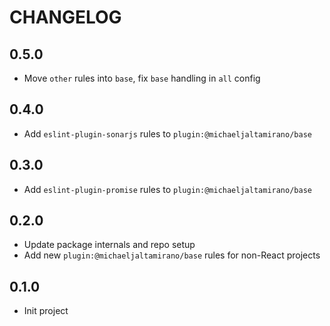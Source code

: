 # CHANGELOG

## 0.5.0

- Move `other` rules into `base`, fix `base` handling in `all` config

## 0.4.0

- Add `eslint-plugin-sonarjs` rules to `plugin:@michaeljaltamirano/base`

## 0.3.0

- Add `eslint-plugin-promise` rules to `plugin:@michaeljaltamirano/base`

## 0.2.0

- Update package internals and repo setup
- Add new `plugin:@michaeljaltamirano/base` rules for non-React projects

## 0.1.0

- Init project
